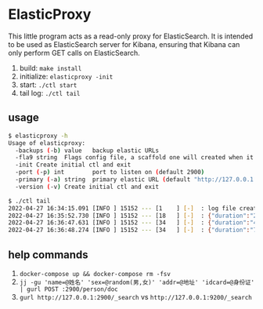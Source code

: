 # ElasticProxy

This little program acts as a read-only proxy for ElasticSearch. It is intended to be used as
ElasticSearch server for Kibana, ensuring that Kibana can only perform GET calls on ElasticSearch.

1. build: `make install`
2. initialize: `elasticproxy -init`
3. start: `./ctl start`
4. tail log: `./ctl tail`

## usage

```sh
$ elasticproxy -h
Usage of elasticproxy:
  -backups (-b) value   backup elastic URLs
  -fla9 string  Flags config file, a scaffold one will created when it does not exist.
  -init Create initial ctl and exit
  -port (-p) int        port to listen on (default 2900)
  -primary (-a) string  primary elastic URL (default "http://127.0.0.1:9200/")
  -version (-v) Create initial ctl and exit
```

```sh
$ ./ctl tail    
2022-04-27 16:34:15.091 [INFO ] 15152 --- [1    ] [-]  : log file created:~/logs/elasticproxy/elasticproxy.log
2022-04-27 16:35:52.730 [INFO ] 15152 --- [18   ] [-]  : {"duration":"25.620513ms","method":"POST","path":"/person/doc","remote_addr":"127.0.0.1:59931","status":201}
2022-04-27 16:36:47.631 [INFO ] 15152 --- [34   ] [-]  : {"duration":"40.725229ms","method":"GET","path":"/_search","remote_addr":"127.0.0.1:60132","status":200}
2022-04-27 16:36:48.274 [INFO ] 15152 --- [34   ] [-]  : {"duration":"7.867817ms","method":"GET","path":"/favicon.ico","remote_addr":"127.0.0.1:60132","status":200}
```

## help commands

1. `docker-compose up && docker-compose rm -fsv`
1. `jj -gu 'name=@姓名' 'sex=@random(男,女)' 'addr=@地址' 'idcard=@身份证' | gurl POST :2900/person/doc`
1. `gurl http://127.0.0.1:2900/_search` vs `http://127.0.0.1:9200/_search`
